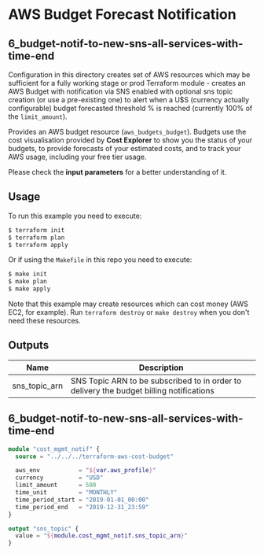 # AWS Budget Forecast Notification
## 6_budget-notif-to-new-sns-all-services-with-time-end

Configuration in this directory creates set of AWS resources which may be sufficient for a fully working stage or prod
Terraform module - creates an AWS Budget with notification via SNS enabled with optional sns topic
creation (or use a pre-existing one) to alert when a U$S (currency actually configurable) budget forecasted threshold % is reached
(currently 100% of the `limit_amount`).

Provides an AWS budget resource (`aws_budgets_budget`). Budgets use the cost visualisation provided by **Cost Explorer** to show
you the status of your budgets, to provide forecasts of your estimated costs, and to track your AWS usage, including your free tier usage.

Please check the **input parameters** for a better understanding of it.

## Usage

To run this example you need to execute:

```bash
$ terraform init
$ terraform plan
$ terraform apply
```

Or if using the `Makefile` in this repo you need to execute:

```bash
$ make init
$ make plan
$ make apply
```

Note that this example may create resources which can cost money (AWS EC2, for example). Run `terraform destroy` or `make destroy`
when you don't need these resources.

<!-- BEGINNING OF PRE-COMMIT-TERRAFORM DOCS HOOK -->
## Outputs

| Name | Description |
|------|-------------|
| sns\_topic\_arn | SNS Topic ARN to be subscribed to in order to delivery the budget billing notifications |
<!-- END OF PRE-COMMIT-TERRAFORM DOCS HOOK -->

## 6_budget-notif-to-new-sns-all-services-with-time-end
```terraform
module "cost_mgmt_notif" {
  source = "../../../terraform-aws-cost-budget"

  aws_env           = "${var.aws_profile}"
  currency          = "USD"
  limit_amount      = 500
  time_unit         = "MONTHLY"
  time_period_start = "2019-01-01_00:00"
  time_period_end   = "2019-12-31_23:59"
}

output "sns_topic" {
  value = "${module.cost_mgmt_notif.sns_topic_arn}"
}
```
